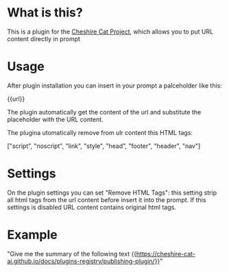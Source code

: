 # What is this?

This is a plugin for the [Cheshire Cat Project](https://github.com/pieroit/cheshire-cat), which allows you to put URL content directly in prompt

# Usage

After plugin installation you can insert in your prompt a palceholder like this:

{{url}}

The plugin automatically get the content of the url and substitute the placeholder with the URL content.

The plugina utomatically remove from ulr content this HTML tags:

["script", "noscript", "link", "style", "head", "footer", "header", "nav"]

# Settings

On the plugin settings you can set "Remove HTML Tags": this setting strip all html tags from the url content before insert it into the prompt. If this settings is disabled URL content contains original html tags.

# Example

"Give me the summary of the following text {{https://cheshire-cat-ai.github.io/docs/plugins-registry/publishing-plugin/}}"
